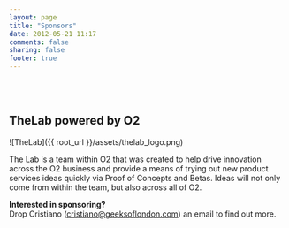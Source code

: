 ```yaml
---
layout: page
title: "Sponsors"
date: 2012-05-21 11:17
comments: false
sharing: false
footer: true
---
```

<br><br>
## TheLab powered by O2

![TheLab]({{ root_url }}/assets/thelab_logo.png)

The Lab is a team within O2 that was created to help drive innovation across the O2 business and provide a means of trying out new product services ideas quickly via Proof of Concepts and Betas. Ideas will not only come from within the team, but also across all of O2.

**Interested in sponsoring?**  
Drop Cristiano (cristiano@geeksoflondon.com) an email to find out more.